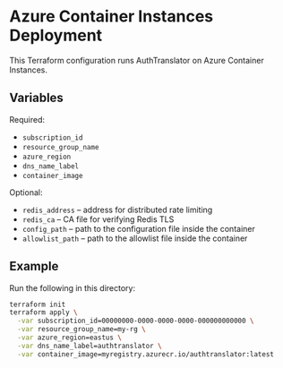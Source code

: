 # Azure Container Instances Deployment

This Terraform configuration runs AuthTranslator on Azure Container Instances.

## Variables

Required:

- `subscription_id`
- `resource_group_name`
- `azure_region`
- `dns_name_label`
- `container_image`

Optional:

- `redis_address` – address for distributed rate limiting
- `redis_ca` – CA file for verifying Redis TLS
- `config_path` – path to the configuration file inside the container
- `allowlist_path` – path to the allowlist file inside the container

## Example

Run the following in this directory:

```bash
terraform init
terraform apply \
  -var subscription_id=00000000-0000-0000-0000-000000000000 \
  -var resource_group_name=my-rg \
  -var azure_region=eastus \
  -var dns_name_label=authtranslator \
  -var container_image=myregistry.azurecr.io/authtranslator:latest
```
